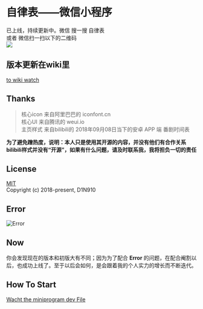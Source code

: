 # 自律表——微信小程序
已上线，持续更新中。微信 搜一搜 自律表   
或者 微信扫一扫以下的二维码  
![](http://ww1.sinaimg.cn/large/006ES7aSgy1fv1zg60cpdj309k09kta5.jpg)

## 版本更新在wiki里

[to wiki watch](https://github.com/D1N910/Self-discipline/wiki/%E7%89%88%E6%9C%AC%E6%9B%B4%E6%96%B0)

## Thanks  
>核心icon 来自阿里巴巴的 iconfont.cn  
核心UI 来自腾讯的 weui.io  
主页样式 来自bilibili的 2018年09月08日当下的安卓 APP 端 番剧时间表

**为了避免蹭热度，说明：本人只是使用其开源的内容，并没有他们有合作关系**
**bilibili样式并没有“开源”，如果有什么问题，请及时联系我，我将担负一切的责任**
## License
[MIT](https://opensource.org/licenses/MIT)  
Copyright (c) 2018-present, D1N910

## Error
  ![Error](https://wx3.sinaimg.cn/mw690/006ES7aSly1fuew5b5p4aj30os061q3r.jpg)
  
## Now

你会发现现在的版本和初版大有不同；因为为了配合 **Error** 的问题，在配合阉割以后，也成功上线了。至于以后会如何，是会跟着我的个人实力的增长而不断迭代。



## How To Start
[Wacht the miniprogram dev File](https://developers.weixin.qq.com/miniprogram/dev/index.html?t=18080816)
